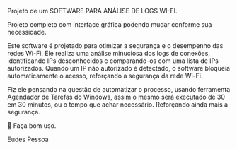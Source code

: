 Projeto de um SOFTWARE PARA ANÁLISE DE LOGS WI-FI.

Projeto completo com interface gráfica podendo mudar conforme sua necessidade.

Este software é projetado para otimizar a segurança e o desempenho das redes Wi-Fi. Ele realiza uma análise minuciosa dos logs de conexões, identificando IPs desconhecidos e comparando-os com uma lista de IPs autorizados. Quando um IP não autorizado é detectado, o software bloqueia automaticamente o acesso, reforçando a segurança da rede Wi-Fi.

Fiz ele pensando na questão de automatizar o processo, usando ferramenta Agendador de Tarefas do Windows, assim o mesmo será executado de 30 em 30 minutos, ou o tempo que achar necessário. Reforçando ainda mais a segurança.

🤝 Faça bom uso.

Eudes Pessoa
